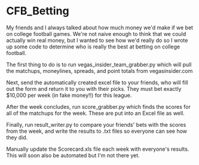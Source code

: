 # CFB_Betting

My friends and I always talked about how much money we'd make if we bet on college football games. We're not naive enough to think that we could actually win real money, but I wanted to see how we'd really do so I wrote up some code to determine who is really the best at betting on college football.

The first thing to do is to run vegas_insider_team_grabber.py which will pull the matchups, moneylines, spreads, and point totals from vegasinsider.com

Next, send the automatically created excel file to your friends, who will fill out the form and return it to you with their picks. They must bet exactly $10,000 per week (in fake money!!) for this league.

After the week concludes, run score_grabber.py which finds the scores for all of the matchups for the week. These are put into an Excel file as well.

Finally, run result_writer.py to compare your friends' bets with the scores from the week, and write the results to .txt files so everyone can see how they did.

Manually update the Scorecard.xls file each week with everyone's results. This will soon also be automated but I'm not there yet.
